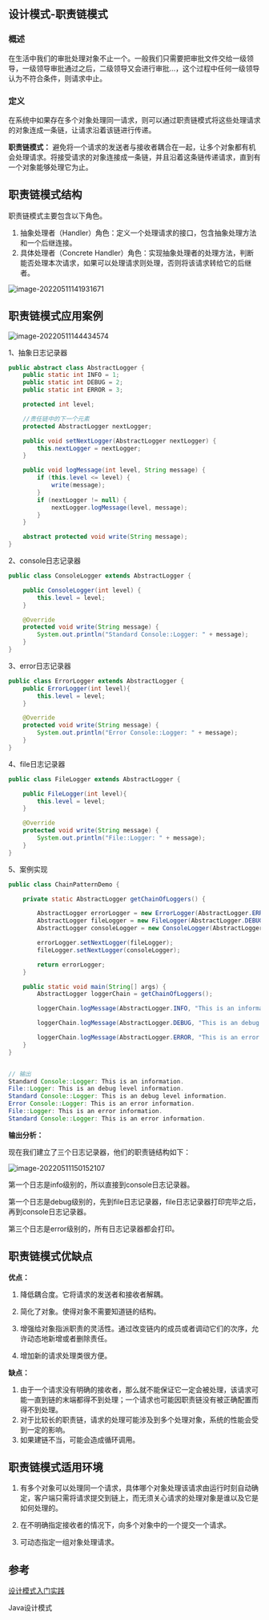 ## 设计模式-职责链模式

### 概述

在生活中我们的审批处理对象不止一个。一般我们只需要把审批文件交给一级领导，一级领导审批通过之后，二级领导又会进行审批...，这个过程中任何一级领导认为不符合条件，则请求中止。

### 定义

在系统中如果存在多个对象处理同一请求，则可以通过职责链模式将这些处理请求的对象连成一条链，让请求沿着该链进行传递。

**职责链模式：** 避免将一个请求的发送者与接收者耦合在一起，让多个对象都有机会处理请求。将接受请求的对象连接成一条链，并且沿着这条链传递请求，直到有一个对象能够处理它为止。

## 职责链模式结构

职责链模式主要包含以下角色。

1. 抽象处理者（Handler）角色：定义一个处理请求的接口，包含抽象处理方法和一个后继连接。
2. 具体处理者（Concrete Handler）角色：实现抽象处理者的处理方法，判断能否处理本次请求，如果可以处理请求则处理，否则将该请求转给它的后继者。

![image-20220511141931671](https://blog-1300853183.cos.ap-chengdu.myqcloud.com/img/image-20220511141931671.png)

## 职责链模式应用案例

![image-20220511144434574](https://blog-1300853183.cos.ap-chengdu.myqcloud.com/img/image-20220511144434574.png)

1、抽象日志记录器

```java
public abstract class AbstractLogger {
    public static int INFO = 1;
    public static int DEBUG = 2;
    public static int ERROR = 3;

    protected int level;

    //责任链中的下一个元素
    protected AbstractLogger nextLogger;

    public void setNextLogger(AbstractLogger nextLogger) {
        this.nextLogger = nextLogger;
    }

    public void logMessage(int level, String message) {
        if (this.level <= level) {
            write(message);
        }
        if (nextLogger != null) {
            nextLogger.logMessage(level, message);
        }
    }

    abstract protected void write(String message);
}
```

2、console日志记录器

```java
public class ConsoleLogger extends AbstractLogger {

    public ConsoleLogger(int level) {
        this.level = level;
    }

    @Override
    protected void write(String message) {
        System.out.println("Standard Console::Logger: " + message);
    }
}
```

3、error日志记录器

```java
public class ErrorLogger extends AbstractLogger {
    public ErrorLogger(int level){
        this.level = level;
    }

    @Override
    protected void write(String message) {
        System.out.println("Error Console::Logger: " + message);
    }
}
```

4、file日志记录器

```java
public class FileLogger extends AbstractLogger {

    public FileLogger(int level){
        this.level = level;
    }

    @Override
    protected void write(String message) {
        System.out.println("File::Logger: " + message);
    }
}
```

5、案例实现

```java
public class ChainPatternDemo {

    private static AbstractLogger getChainOfLoggers() {

        AbstractLogger errorLogger = new ErrorLogger(AbstractLogger.ERROR);
        AbstractLogger fileLogger = new FileLogger(AbstractLogger.DEBUG);
        AbstractLogger consoleLogger = new ConsoleLogger(AbstractLogger.INFO);

        errorLogger.setNextLogger(fileLogger);
        fileLogger.setNextLogger(consoleLogger);

        return errorLogger;
    }

    public static void main(String[] args) {
        AbstractLogger loggerChain = getChainOfLoggers();

        loggerChain.logMessage(AbstractLogger.INFO, "This is an information.");

        loggerChain.logMessage(AbstractLogger.DEBUG, "This is an debug level information.");

        loggerChain.logMessage(AbstractLogger.ERROR, "This is an error information.");
    }
}


// 输出
Standard Console::Logger: This is an information.
File::Logger: This is an debug level information.
Standard Console::Logger: This is an debug level information.
Error Console::Logger: This is an error information.
File::Logger: This is an error information.
Standard Console::Logger: This is an error information.
```

**输出分析：**

现在我们建立了三个日志记录器，他们的职责链结构如下：

![image-20220511150152107](https://blog-1300853183.cos.ap-chengdu.myqcloud.com/img/image-20220511150152107.png)

第一个日志是info级别的，所以直接到console日志记录器。

第一个日志是debug级别的，先到file日志记录器，file日志记录器打印完毕之后，再到console日志记录器。

第三个日志是error级别的，所有日志记录器都会打印。

## 职责链模式优缺点

**优点：**

1. 降低耦合度。它将请求的发送者和接收者解耦。 

2. 简化了对象。使得对象不需要知道链的结构。 

3. 增强给对象指派职责的灵活性。通过改变链内的成员或者调动它们的次序，允许动态地新增或者删除责任。

4. 增加新的请求处理类很方便。

**缺点：**

1. 由于一个请求没有明确的接收者，那么就不能保证它一定会被处理，该请求可能一直到链的末端都得不到处理；一个请求也可能因职责链没有被正确配置而得不到处理。
2. 对于比较长的职责链，请求的处理可能涉及到多个处理对象，系统的性能会受到一定的影响。
3. 如果建链不当，可能会造成循环调用。

## 职责链模式适用环境

1. 有多个对象可以处理同一个请求，具体哪个对象处理该请求由运行时刻自动确定，客户端只需将请求提交到链上，而无须关心请求的处理对象是谁以及它是如何处理的。

2. 在不明确指定接收者的情况下，向多个对象中的一个提交一个请求。 

3. 可动态指定一组对象处理请求。

## 参考

[设计模式入门实践](https://www.cmsblogs.com/article/1407700152680058880)

Java设计模式